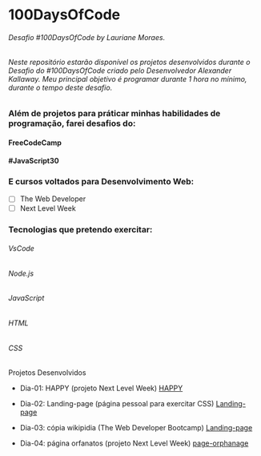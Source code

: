 # 100DaysOfCode

###### Desafio #100DaysOfCode by Lauriane Moraes.

###### Neste repositório estarão disponível os projetos desenvolvidos durante o Desafio do #100DaysOfCode criado pelo Desenvolvedor Alexander Kallaway. Meu principal objetivo é programar durante 1 hora no mínimo, durante o tempo deste desafio.

### Além de projetos para práticar minhas habilidades de programação, farei desafios do:

#### FreeCodeCamp

#### #JavaScript30

### E cursos voltados para Desenvolvimento Web:

- [ ] The Web Developer
- [ ] Next Level Week

### Tecnologias que pretendo exercitar:

###### VsCode

###### Node.js

###### JavaScript

###### HTML

###### CSS

Projetos Desenvolvidos

- Dia-01: HAPPY (projeto Next Level Week)
  [HAPPY](https://github.com/laurianemoraes/100DaysOfCode/blob/master/index.html)

- Dia-02: Landing-page (página pessoal para exercitar CSS)
  [Landing-page](https://github.com/laurianemoraes/100DaysOfCode/commit/a0449dfecf89f254027b7368299ea18c6ba9f81c)

- Dia-03: cópia wikipidia (The Web Developer Bootcamp)
  [Landing-page](https://github.com/laurianemoraes/100DaysOfCode/tree/master/webDeveloperBootcamp)
  
 - Dia-04: página orfanatos (projeto Next Level Week)
  [page-orphanage](https://github.com/laurianemoraes/100DaysOfCode/commit/27a7eed0d8f315c8e01e2a47f0740fef5a535dfa)
  
  
